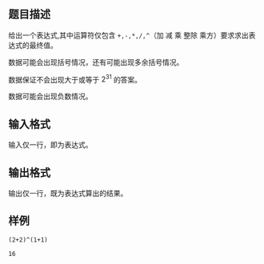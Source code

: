 ## 题目描述

给出一个表达式,其中运算符仅包含 `+,-,*,/,^`（加 减 乘 整除 乘方）要求求出表达式的最终值。

数据可能会出现括号情况，还有可能出现多余括号情况。

数据保证不会出现大于或等于 $2^{31}$ 的答案。

数据可能会出现负数情况。

## 输入格式

输入仅一行，即为表达式。



## 输出格式

输出仅一行，既为表达式算出的结果。




## 样例

```input1
(2+2)^(1+1)
```

```output1
16
```

